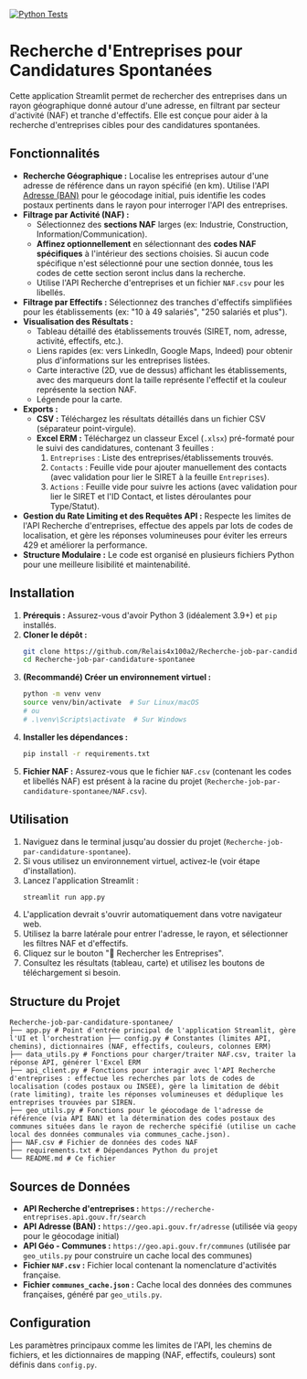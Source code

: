 [![Python Tests](https://github.com/Relais4x100a2/Recherche-job-par-candidature-spontanee/actions/workflows/python-tests.yml/badge.svg)](https://github.com/Relais4x100a2/Recherche-job-par-candidature-spontanee/actions/workflows/python-tests.yml)

# Recherche d'Entreprises pour Candidatures Spontanées

Cette application Streamlit permet de rechercher des entreprises dans un rayon géographique donné autour d'une adresse, en filtrant par secteur d'activité (NAF) et tranche d'effectifs. Elle est conçue pour aider à la recherche d'entreprises cibles pour des candidatures spontanées.

## Fonctionnalités


*   **Recherche Géographique :** Localise les entreprises autour d'une adresse de référence dans un rayon spécifié (en km). Utilise l'API [Adresse (BAN)](https://geo.api.gouv.fr/adresse) pour le géocodage initial, puis identifie les codes postaux pertinents dans le rayon pour interroger l'API des entreprises.
*   **Filtrage par Activité (NAF) :**
    *   Sélectionnez des **sections NAF** larges (ex: Industrie, Construction, Information/Communication).
    *   **Affinez optionnellement** en sélectionnant des **codes NAF spécifiques** à l'intérieur des sections choisies. Si aucun code spécifique n'est sélectionné pour une section donnée, tous les codes de cette section seront inclus dans la recherche.
    *   Utilise l'API Recherche d'entreprises et un fichier `NAF.csv` pour les libellés.
*   **Filtrage par Effectifs :** Sélectionnez des tranches d'effectifs simplifiées pour les établissements (ex: "10 à 49 salariés", "250 salariés et plus").
*   **Visualisation des Résultats :**
    *   Tableau détaillé des établissements trouvés (SIRET, nom, adresse, activité, effectifs, etc.).
    *   Liens rapides (ex: vers LinkedIn, Google Maps, Indeed) pour obtenir plus d'informations sur les entreprises listées.
    *   Carte interactive (2D, vue de dessus) affichant les établissements, avec des marqueurs dont la taille représente l'effectif et la couleur représente la section NAF.
    *   Légende pour la carte.
*   **Exports :**
    *   **CSV :** Téléchargez les résultats détaillés dans un fichier CSV (séparateur point-virgule).
    *   **Excel ERM :** Téléchargez un classeur Excel (`.xlsx`) pré-formaté pour le suivi des candidatures, contenant 3 feuilles :
        1.  `Entreprises` : Liste des entreprises/établissements trouvés.
        2.  `Contacts` : Feuille vide pour ajouter manuellement des contacts (avec validation pour lier le SIRET à la feuille `Entreprises`).
        3.  `Actions` : Feuille vide pour suivre les actions (avec validation pour lier le SIRET et l'ID Contact, et listes déroulantes pour Type/Statut).
*   **Gestion du Rate Limiting et des Requêtes API :** Respecte les limites de l'API Recherche d'entreprises, effectue des appels par lots de codes de localisation, et gère les réponses volumineuses pour éviter les erreurs 429 et améliorer la performance.
*   **Structure Modulaire :** Le code est organisé en plusieurs fichiers Python pour une meilleure lisibilité et maintenabilité.

## Installation

1.  **Prérequis :** Assurez-vous d'avoir Python 3 (idéalement 3.9+) et `pip` installés.
2.  **Cloner le dépôt :**
    ```bash
    git clone https://github.com/Relais4x100a2/Recherche-job-par-candidature-spontanee.git
    cd Recherche-job-par-candidature-spontanee
    ```
3.  **(Recommandé) Créer un environnement virtuel :**
    ```bash
    python -m venv venv
    source venv/bin/activate  # Sur Linux/macOS
    # ou
    # .\venv\Scripts\activate  # Sur Windows
    ```
4.  **Installer les dépendances :**
    ```bash
    pip install -r requirements.txt
    ```
5.  **Fichier NAF :** Assurez-vous que le fichier `NAF.csv` (contenant les codes et libellés NAF) est présent à la racine du projet (`Recherche-job-par-candidature-spontanee/NAF.csv`).

## Utilisation

1.  Naviguez dans le terminal jusqu'au dossier du projet (`Recherche-job-par-candidature-spontanee`).
2.  Si vous utilisez un environnement virtuel, activez-le (voir étape d'installation).
3.  Lancez l'application Streamlit :
    ```bash
    streamlit run app.py
    ```
4.  L'application devrait s'ouvrir automatiquement dans votre navigateur web.
5.  Utilisez la barre latérale pour entrer l'adresse, le rayon, et sélectionner les filtres NAF et d'effectifs.
6.  Cliquez sur le bouton "🚀 Rechercher les Entreprises".
7.  Consultez les résultats (tableau, carte) et utilisez les boutons de téléchargement si besoin.

## Structure du Projet

```
Recherche-job-par-candidature-spontanee/ 
├── app.py # Point d'entrée principal de l'application Streamlit, gère l'UI et l'orchestration ├── config.py # Constantes (limites API, chemins), dictionnaires (NAF, effectifs, couleurs, colonnes ERM) 
├── data_utils.py # Fonctions pour charger/traiter NAF.csv, traiter la réponse API, générer l'Excel ERM 
├── api_client.py # Fonctions pour interagir avec l'API Recherche d'entreprises : effectue les recherches par lots de codes de localisation (codes postaux ou INSEE), gère la limitation de débit (rate limiting), traite les réponses volumineuses et déduplique les entreprises trouvées par SIREN. 
├── geo_utils.py # Fonctions pour le géocodage de l'adresse de référence (via API BAN) et la détermination des codes postaux des communes situées dans le rayon de recherche spécifié (utilise un cache local des données communales via communes_cache.json). 
├── NAF.csv # Fichier de données des codes NAF 
├── requirements.txt # Dépendances Python du projet 
└── README.md # Ce fichier
```

## Sources de Données

*   **API Recherche d'entreprises :** `https://recherche-entreprises.api.gouv.fr/search`
*   **API Adresse (BAN) :** `https://geo.api.gouv.fr/adresse` (utilisée via `geopy` pour le géocodage initial)
*   **API Géo - Communes :** `https://geo.api.gouv.fr/communes` (utilisée par `geo_utils.py` pour construire un cache local des communes)
*   **Fichier `NAF.csv` :** Fichier local contenant la nomenclature d'activités française.
*   **Fichier `communes_cache.json` :** Cache local des données des communes françaises, généré par `geo_utils.py`.


## Configuration

Les paramètres principaux comme les limites de l'API, les chemins de fichiers, et les dictionnaires de mapping (NAF, effectifs, couleurs) sont définis dans `config.py`.
